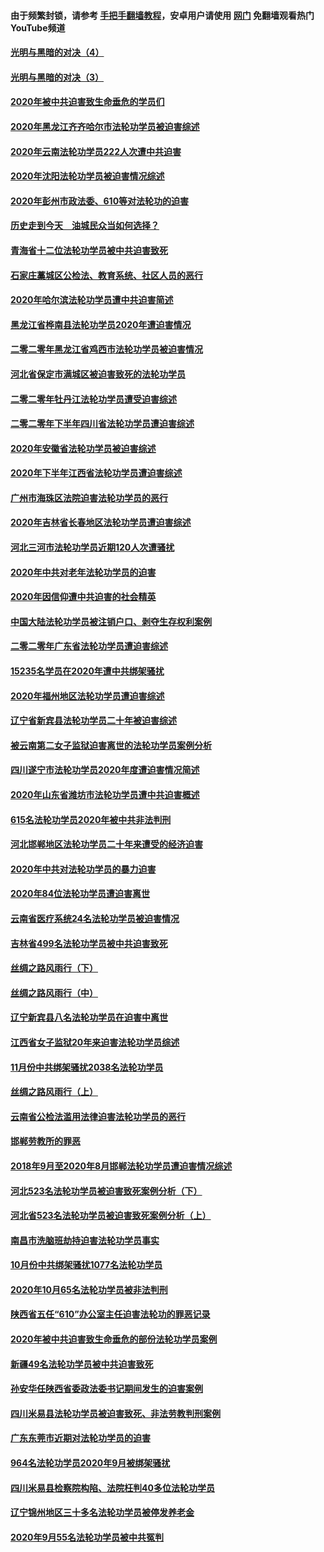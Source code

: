 #### 由于频繁封锁，请参考 [手把手翻墙教程](https://github.com/gfw-breaker/guides/wiki/)，安卓用户请使用 [网门](https://github.com/gfw-breaker/nogfw/blob/master/dl.md?t=02010600) 免翻墙观看热门YouTube频道 

#### [光明与黑暗的对决（4）](../pages/328/419141.md?t=02010600) 

#### [光明与黑暗的对决（3）](../pages/328/419140.md?t=02010600) 

#### [2020年被中共迫害致生命垂危的学员们](../pages/328/419132.md?t=02010600) 

#### [2020年黑龙江齐齐哈尔市法轮功学员被迫害综述](../pages/328/419175.md?t=02010600) 

#### [2020年云南法轮功学员222人次遭中共迫害](../pages/328/419130.md?t=02010600) 

#### [2020年沈阳法轮功学员被迫害情况综述](../pages/328/419088.md?t=02010600) 

#### [2020年彭州市政法委、610等对法轮功的迫害](../pages/328/419092.md?t=02010600) 

#### [历史走到今天　油城民众当如何选择？](../pages/328/419084.md?t=02010600) 

#### [青海省十二位法轮功学员被中共迫害致死](../pages/328/419002.md?t=02010600) 

#### [石家庄藁城区公检法、教育系统、社区人员的恶行](../pages/328/419000.md?t=02010600) 

#### [2020年哈尔滨法轮功学员遭中共迫害简述](../pages/328/418966.md?t=02010600) 

#### [黑龙江省桦南县法轮功学员2020年遭迫害情况](../pages/328/418993.md?t=02010600) 

#### [二零二零年黑龙江省鸡西市法轮功学员被迫害情况](../pages/328/418957.md?t=02010600) 

#### [河北省保定市满城区被迫害致死的法轮功学员](../pages/328/418806.md?t=02010600) 

#### [二零二零年牡丹江法轮功学员遭受迫害综述](../pages/328/418822.md?t=02010600) 

#### [二零二零年下半年四川省法轮功学员遭迫害综述](../pages/328/418762.md?t=02010600) 

#### [2020年安徽省法轮功学员被迫害综述](../pages/328/418751.md?t=02010600) 

#### [2020年下半年江西省法轮功学员遭迫害综述](../pages/328/418732.md?t=02010600) 

#### [广州市海珠区法院迫害法轮功学员的恶行](../pages/328/418722.md?t=02010600) 

#### [2020年吉林省长春地区法轮功学员遭迫害综述](../pages/328/418422.md?t=02010600) 

#### [河北三河市法轮功学员近期120人次遭骚扰](../pages/328/418620.md?t=02010600) 

#### [2020年中共对老年法轮功学员的迫害](../pages/328/418627.md?t=02010600) 

#### [2020年因信仰遭中共迫害的社会精英](../pages/328/418601.md?t=02010600) 

#### [中国大陆法轮功学员被注销户口、剥夺生存权利案例](../pages/328/418575.md?t=02010600) 

#### [二零二零年广东省法轮功学员遭迫害综述](../pages/328/418452.md?t=02010600) 

#### [15235名学员在2020年遭中共绑架骚扰](../pages/328/418447.md?t=02010600) 

#### [2020年福州地区法轮功学员遭迫害综述](../pages/328/418352.md?t=02010600) 

#### [辽宁省新宾县法轮功学员二十年被迫害综述](../pages/328/418318.md?t=02010600) 

#### [被云南第二女子监狱迫害离世的法轮功学员案例分析](../pages/328/417986.md?t=02010600) 

#### [四川遂宁市法轮功学员2020年度遭迫害情况简述](../pages/328/418083.md?t=02010600) 

#### [2020年山东省潍坊市法轮功学员遭中共迫害概述](../pages/328/418128.md?t=02010600) 

#### [615名法轮功学员2020年被中共非法判刑](../pages/328/418123.md?t=02010600) 

#### [河北邯郸地区法轮功学员二十年来遭受的经济迫害](../pages/328/417554.md?t=02010600) 

#### [2020年中共对法轮功学员的暴力迫害](../pages/328/416854.md?t=02010600) 

#### [2020年84位法轮功学员遭迫害离世](../pages/328/416947.md?t=02010600) 

#### [云南省医疗系统24名法轮功学员被迫害情况](../pages/328/416978.md?t=02010600) 

#### [吉林省499名法轮功学员被中共迫害致死](../pages/328/416519.md?t=02010600) 

#### [丝绸之路风雨行（下）](../pages/328/416166.md?t=02010600) 

#### [丝绸之路风雨行（中）](../pages/328/416165.md?t=02010600) 

#### [辽宁新宾县八名法轮功学员在迫害中离世](../pages/328/416383.md?t=02010600) 

#### [江西省女子监狱20年来迫害法轮功学员综述](../pages/328/416327.md?t=02010600) 

#### [11月份中共绑架骚扰2038名法轮功学员](../pages/328/416210.md?t=02010600) 

#### [丝绸之路风雨行（上）](../pages/328/416167.md?t=02010600) 

#### [云南省公检法滥用法律迫害法轮功学员的恶行](../pages/328/416012.md?t=02010600) 

#### [邯郸劳教所的罪恶](../pages/328/415894.md?t=02010600) 

#### [2018年9月至2020年8月邯郸法轮功学员遭迫害情况综述](../pages/328/415563.md?t=02010600) 

#### [河北523名法轮功学员被迫害致死案例分析（下）](../pages/328/414942.md?t=02010600) 

#### [河北省523名法轮功学员被迫害致死案例分析（上）](../pages/328/414941.md?t=02010600) 

#### [南昌市洗脑班劫持迫害法轮功学员事实](../pages/328/415048.md?t=02010600) 

#### [10月份中共绑架骚扰1077名法轮功学员](../pages/328/414995.md?t=02010600) 

#### [2020年10月65名法轮功学员被非法判刑](../pages/328/414617.md?t=02010600) 

#### [陕西省五任“610”办公室主任迫害法轮功的罪恶记录](../pages/328/414486.md?t=02010600) 

#### [2020年被中共迫害致生命垂危的部份法轮功学员案例](../pages/328/414427.md?t=02010600) 

#### [新疆49名法轮功学员被中共迫害致死](../pages/328/414290.md?t=02010600) 

#### [孙安华任陕西省委政法委书记期间发生的迫害案例](../pages/328/414015.md?t=02010600) 

#### [四川米易县法轮功学员被迫害致死、非法劳教判刑案例](../pages/328/413847.md?t=02010600) 

#### [广东东莞市近期对法轮功学员的迫害](../pages/328/413888.md?t=02010600) 

#### [964名法轮功学员2020年9月被绑架骚扰](../pages/328/413838.md?t=02010600) 

#### [四川米易县检察院构陷、法院枉判40多位法轮功学员](../pages/328/413691.md?t=02010600) 

#### [辽宁锦州地区三十多名法轮功学员被停发养老金](../pages/328/413687.md?t=02010600) 

#### [2020年9月55名法轮功学员被中共冤判](../pages/328/413572.md?t=02010600) 

